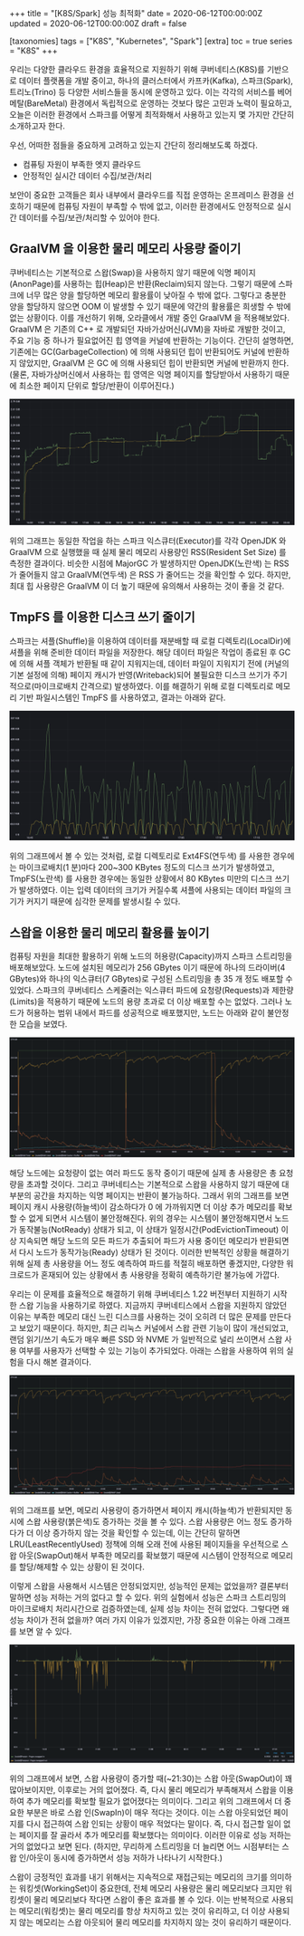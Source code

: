 +++
title = "[K8S/Spark] 성능 최적화"
date = 2020-06-12T00:00:00Z
updated = 2020-06-12T00:00:00Z
draft = false

[taxonomies]
tags = ["K8S", "Kubernetes", "Spark"]
[extra]
toc = true
series = "K8S"
+++

우리는 다양한 클라우드 환경을 효율적으로 지원하기 위해 쿠버네티스(K8S)를 기반으로 데이터 플랫폼을 개발 중이고, 하나의 클러스터에서 카프카(Kafka), 스파크(Spark), 트리노(Trino) 등 다양한 서비스들을 동시에 운영하고 있다. 이는 각각의 서비스를 베어메탈(BareMetal) 환경에서 독립적으로 운영하는 것보다 많은 고민과 노력이 필요하고, 오늘은 이러한 환경에서 스파크를 어떻게 최적화해서 사용하고 있는지 몇 가지만 간단히 소개하고자 한다.

우선, 어떠한 점들을 중요하게 고려하고 있는지 간단히 정리해보도록 하겠다.

- 컴퓨팅 자원이 부족한 엣지 클라우드
- 안정적인 실시간 데이터 수집/보관/처리

보안이 중요한 고객들은 회사 내부에서 클라우드를 직접 운영하는 온프레미스 환경을 선호하기 때문에 컴퓨팅 자원이 부족할 수 밖에 없고, 이러한 환경에서도 안정적으로 실시간 데이터를 수집/보관/처리할 수 있어야 한다.

## GraalVM 을 이용한 물리 메모리 사용량 줄이기

쿠버네티스는 기본적으로 스왑(Swap)을 사용하지 않기 때문에 익명 페이지(AnonPage)를 사용하는 힙(Heap)은 반환(Reclaim)되지 않는다. 그렇기 때문에 스파크에 너무 많은 양을 할당하면 메모리 활용률이 낮아질 수 밖에 없다. 그렇다고 충분한 양을 할당하지 않으면 OOM 이 발생할 수 있기 때문에 약간의 활용률은 희생할 수 밖에 없는 상황이다. 이를 개선하기 위해, 오라클에서 개발 중인 GraalVM 을 적용해보았다. GraalVM 은 기존의 C++ 로 개발되던 자바가상머신(JVM)을 자바로 개발한 것이고, 주요 기능 중 하나가 필요없어진 힙 영역을 커널에 반환하는 기능이다. 간단히 설명하면, 기존에는 GC(GarbageCollection) 에 의해 사용되던 힙이 반환되어도 커널에 반환하지 않았지만, GraalVM 은 GC 에 의해 사용되던 힙이 반환되면 커널에 반환까지 한다. (물론, 자바가상머신에서 사용하는 힙 영역은 익명 페이지를 할당받아서 사용하기 때문에 최소한 페이지 단위로 할당/반환이 이루어진다.)

![memory.usages.with.graalvm.png](./memory.usages.with.graalvm.png)

위의 그래프는 동일한 작업을 하는 스파크 익스큐터(Executor)를 각각 OpenJDK 와 GraalVM 으로 실행했을 때 실제 물리 메모리 사용량인 RSS(Resident Set Size) 를 측정한 결과이다. 비슷한 시점에 MajorGC 가 발생하지만 OpenJDK(노란색) 는 RSS 가 줄어들지 않고 GraalVM(연두색) 은 RSS 가 줄어드는 것을 확인할 수 있다. 하지만, 최대 힙 사용량은 GraalVM 이 더 높기 때문에 유의해서 사용하는 것이 좋을 것 같다.

## TmpFS 를 이용한 디스크 쓰기 줄이기

스파크는 셔플(Shuffle)을 이용하여 데이터를 재분배할 때 로컬 디렉토리(LocalDir)에 셔플을 위해 준비한 데이터 파일을 저장한다. 해당 데이터 파일은 작업이 종료된 후 GC 에 의해 셔플 객체가 반환될 때 같이 지워지는데, 데이터 파일이 지워지기 전에 (커널의 기본 설정에 의해) 페이지 캐시가 반영(Writeback)되어 불필요한 디스크 쓰기가 주기적으로(마이크로배치 간격으로) 발생하였다. 이를 해결하기 위해 로컬 디렉토리로 메모리 기반 파일시스템인 TmpFS 를 사용하였고, 결과는 아래와 같다.

![storage.usages.with.tmpfs.png](./storage.usages.with.tmpfs.png)

위의 그래프에서 볼 수 있는 것처럼, 로컬 디렉토리로 Ext4FS(연두색) 를 사용한 경우에는 마이크로배치(1 분)마다 200~300 KBytes 정도의 디스크 쓰기가 발생하였고, TmpFS(노란색) 를 사용한 경우에는 동일한 상황에서 80 KBytes 미만의 디스크 쓰기가 발생하였다. 이는 입력 데이터의 크기가 커질수록 셔플에 사용되는 데이터 파일의 크기가 커지기 때문에 심각한 문제를 발생시킬 수 있다.

## 스왑을 이용한 물리 메모리 활용률 높이기

컴퓨팅 자원을 최대한 활용하기 위해 노드의 허용량(Capacity)까지 스파크 스트리밍을 배포해보았다. 노드에 설치된 메모리가 256 GBytes 이기 때문에 하나의 드라이버(4 GBytes)와 하나의 익스큐터(7 GBytes)로 구성된 스트리밍을 총 35 개 정도 배포할 수 있었다. 스파크의 쿠버네티스 스케줄러는 익스큐터 파드에 요청량(Requests)과 제한량(Limits)을 적용하기 때문에 노드의 용량 초과로 더 이상 배포할 수는 없었다. 그러나 노드가 허용하는 범위 내에서 파드를 성공적으로 배포했지만, 노드는 아래와 같이 불안정한 모습을 보였다.

![memory.usages.without.swap.png](./memory.usages.without.swap.png)

해당 노드에는 요청량이 없는 여러 파드도 동작 중이기 때문에 실제 총 사용량은 총 요청량을 초과할 것이다. 그리고 쿠버네티스는 기본적으로 스왑을 사용하지 않기 때문에 대부분의 공간을 차지하는 익명 페이지는 반환이 불가능하다. 그래서 위의 그래프를 보면 페이지 캐시 사용량(하늘색)이 감소하다가 0 에 가까워지면 더 이상 추가 메모리를 확보할 수 없게 되면서 시스템이 불안정해진다. 위의 경우는 시스템이 불안정해지면서 노드가 동작불능(NotReady) 상태가 되고, 이 상태가 일정시간(PodEvictionTimeout) 이상 지속되면 해당 노드의 모든 파드가 추출되어 파드가 사용 중이던 메모리가 반환되면서 다시 노드가 동작가능(Ready) 상태가 된 것이다. 이러한 반복적인 상황을 해결하기 위해 실제 총 사용량을 어느 정도 예측하여 파드를 적절히 배포하면 좋겠지만, 다양한 워크로드가 혼재되어 있는 상황에서 총 사용량을 정확히 예측하기란 불가능에 가깝다.

우리는 이 문제를 효율적으로 해결하기 위해 쿠버네티스 1.22 버전부터 지원하기 시작한 스왑 기능을 사용하기로 하였다. 지금까지 쿠버네티스에서 스왑을 지원하지 않았던 이유는 부족한 메모리 대신 느린 디스크를 사용하는 것이 오히려 더 많은 문제를 만든다고 보았기 때문이다. 하지만, 최근 리눅스 커널에서 스왑 관련 기능이 많이 개선되었고, 랜덤 읽기/쓰기 속도가 매우 빠른 SSD 와 NVME 가 일반적으로 널리 쓰이면서 스왑 사용 여부를 사용자가 선택할 수 있는 기능이 추가되었다. 아래는 스왑을 사용하여 위의 실험을 다시 해본 결과이다.

![memory.usages.with.swap.png](./memory.usages.with.swap.png)

위의 그래프를 보면, 메모리 사용량이 증가하면서 페이지 캐시(하늘색)가 반환되지만 동시에 스왑 사용량(붉은색)도 증가하는 것을 볼 수 있다. 스왑 사용량은 어느 정도 증가하다가 더 이상 증가하지 않는 것을 확인할 수 있는데, 이는 간단히 말하면 LRU(LeastRecentlyUsed) 정책에 의해 오래 전에 사용된 페이지들을 우선적으로 스왑 아웃(SwapOut)해서 부족한 메모리를 확보했기 때문에 시스템이 안정적으로 메모리를 할당/해제할 수 있는 상황이 된 것이다.

이렇게 스왑을 사용해서 시스템은 안정되었지만, 성능적인 문제는 없었을까? 결론부터 말하면 성능 저하는 거의 없다고 할 수 있다. 위의 실험에서 성능은 스파크 스트리밍의 마이크로배치 처리시간으로 검증하였는데, 실제 성능 차이는 전혀 없었다. 그렇다면 왜 성능 차이가 전혀 없을까? 여러 가지 이유가 있겠지만, 가장 중요한 이유는 아래 그래프를 보면 알 수 있다.

![swap.inout.usages.png](./swap.inout.usages.png)

위의 그래프에서 보면, 스왑 사용량이 증가할 때(~21:30)는 스왑 아웃(SwapOut)이 꽤 많아보이지만, 이후로는 거의 없어졌다. 즉, 다시 물리 메모리가 부족해져서 스왑을 이용하여 추가 메모리를 확보할 필요가 없어졌다는 의미이다. 그리고 위의 그래프에서 더 중요한 부분은 바로 스왑 인(SwapIn)이 매우 적다는 것이다. 이는 스왑 아웃되었던 페이지를 다시 접근하여 스왑 인되는 상황이 매우 적었다는 말이다. 즉, 다시 접근할 일이 없는 페이지를 잘 골라서 추가 메모리를 확보했다는 의미이다. 이러한 이유로 성능 저하는 거의 없었다고 보면 된다. (하지만, 무리하게 스트리밍을 더 늘리면 어느 시점부터는 스왑 인/아웃이 동시에 증가하면서 성능 저하가 나타나기 시작한다.)

스왑이 긍정적인 효과를 내기 위해서는 지속적으로 재접근되는 메모리의 크기를 의미하는 워킹셋(WorkingSet)이 중요한데, 전체 메모리 사용량은 물리 메모리보다 크지만 워킹셋이 물리 메모리보다 작다면 스왑이 좋은 효과를 볼 수 있다. 이는 반복적으로 사용되는 메모리(워킹셋)는 물리 메모리를 항상 차지하고 있는 것이 유리하고, 더 이상 사용되지 않는 메모리는 스왑 아웃되어 물리 메모리를 차지하지 않는 것이 유리하기 때문이다.
